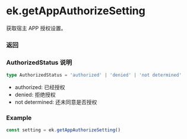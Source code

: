 # ek.getAppAuthorizeSetting

获取宿主 APP 授权设置。

### 返回

<Results :data="results" />

### AuthorizedStatus 说明

```ts
type AuthorizedStatus = 'authorized' | 'denied' | 'not determined'
```

- authorized: 已经授权
- denied: 拒绝授权
- not determined: 还未同意是否授权

### Example

```ts
const setting = ek.getAppAuthorizeSetting()
```

<script setup>
const results = [
  {
    name: 'albumAuthorized',
    type: 'AuthorizedStatus',
    desc: '允许宿主使用相册的开关',
    version: '0.1.0',
  },
  {
    name: 'bluetoothAuthorized',
    type: 'AuthorizedStatus',
    desc: '允许宿主使用蓝牙的开关',
    version: '0.1.0',
  },
  {
    name: 'cameraAuthorized',
    type: 'AuthorizedStatus',
    desc: '允许宿主使用摄像头的开关',
    version: '0.1.0',
  },
  {
    name: 'locationAuthorized',
    type: 'AuthorizedStatus',
    desc: '允许宿主使用定位的开关',
    version: '0.1.0',
  },
  {
    name: 'locationReducedAccuracy',
    type: 'boolean',
    desc: '是否是模糊定位',
    version: '0.1.0',
  },
  {
    name: 'microphoneAuthorized',
    type: 'AuthorizedStatus',
    desc: '允许宿主使用麦克风的开关',
    version: '0.1.0',
  },
  {
    name: 'notificationAuthorized',
    type: 'AuthorizedStatus',
    desc: '允许宿主通知的开关',
    version: '0.1.0',
  },
  {
    name: 'notificationAlertAuthorized',
    type: 'AuthorizedStatus',
    desc: '允许宿主通知带有提醒的开关',
    version: '0.1.0',
  },
  {
    name: 'notificationBadgeAuthorized',
    type: 'AuthorizeStatus',
    desc: '允许宿主通知带有标记的开关',
    version: '0.1.0',
  },
  {
    name: 'notificationSoundAuthorized',
    type: 'AuthorizedStatus',
    desc: '允许宿主通知带有声音的开关',
    version: '0.1.0',
  },
]
</script>

